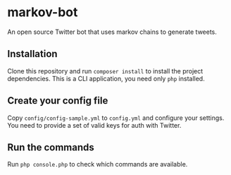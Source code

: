 # markov-bot
An open source Twitter bot that uses markov chains to generate tweets.

## Installation
Clone this repository and run `composer install` to install the project dependencies. This is a CLI application, you need only `php` installed.

## Create your config file

Copy `config/config-sample.yml` to `config.yml` and configure your settings. You need to provide a set of valid keys for auth with Twitter.

## Run the commands

Run `php console.php` to check which commands are available.
